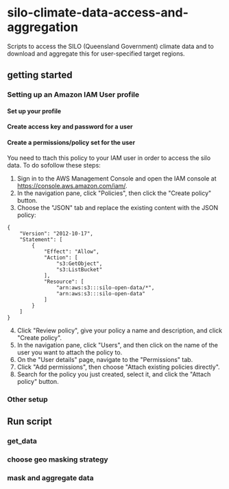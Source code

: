 # silo-climate-data-access-and-aggregation
Scripts to access the SILO (Queensland Government) climate data and to download and aggregate this for user-specified target regions. 

## getting started

### Setting up an Amazon IAM User profile

#### Set up your profile

#### Create access key and password for a user

#### Create a permissions/policy set for the user
You need to ttach this policy to your IAM user in order to access the silo data. To do sofollow these steps:

1. Sign in to the AWS Management Console and open the IAM console at https://console.aws.amazon.com/iam/.
2. In the navigation pane, click "Policies", then click the "Create policy" button.
3. Choose the "JSON" tab and replace the existing content with the JSON policy:
```
{
    "Version": "2012-10-17",
    "Statement": [
        {
            "Effect": "Allow",
            "Action": [
                "s3:GetObject",
                "s3:ListBucket"
            ],
            "Resource": [
                "arn:aws:s3:::silo-open-data/*",
                "arn:aws:s3:::silo-open-data"
            ]
        }
    ]
}
```
4. Click "Review policy", give your policy a name and description, and click "Create policy".
5. In the navigation pane, click "Users", and then click on the name of the user you want to attach the policy to.
6. On the "User details" page, navigate to the "Permissions" tab.
7. Click "Add permissions", then choose "Attach existing policies directly".
8. Search for the policy you just created, select it, and click the "Attach policy" button.


### Other setup


## Run script


### get_data


### choose geo masking strategy


### mask and aggregate data


